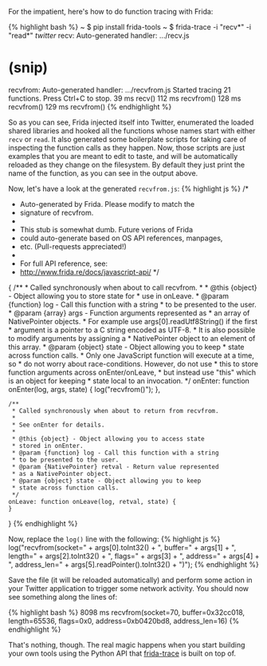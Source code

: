 For the impatient, here's how to do function tracing with Frida:

{% highlight bash %}
~ $ pip install frida-tools
~ $ frida-trace -i "recv*" -i "read*" *twitter*
recv: Auto-generated handler: …/recv.js
# (snip)
recvfrom: Auto-generated handler: …/recvfrom.js
Started tracing 21 functions. Press Ctrl+C to stop.
    39 ms	recv()
   112 ms	recvfrom()
   128 ms	recvfrom()
   129 ms	recvfrom()
{% endhighlight %}

So as you can see, Frida injected itself into Twitter, enumerated the loaded
shared libraries and hooked all the functions whose names start with either
`recv` or `read`. It also generated some boilerplate scripts for taking care
of inspecting the function calls as they happen. Now, those scripts are just
examples that you are meant to edit to taste, and will be automatically reloaded
as they change on the filesystem. By default they just print the name of the
function, as you can see in the output above.

Now, let's have a look at the generated `recvfrom.js`:
{% highlight js %}
/*
 * Auto-generated by Frida. Please modify to match the
 * signature of recvfrom.
 *
 * This stub is somewhat dumb. Future verions of Frida
 * could auto-generate based on OS API references, manpages,
 * etc. (Pull-requests appreciated!)
 *
 * For full API reference, see:
 * http://www.frida.re/docs/javascript-api/
 */

{
    /**
     * Called synchronously when about to call recvfrom.
     *
     * @this {object} - Object allowing you to store state for
     * use in onLeave.
     * @param {function} log - Call this function with a string
     * to be presented to the user.
     * @param {array} args - Function arguments represented as
     * an array of NativePointer objects.
     * For example use args[0].readUtf8String() if the first
     * argument is a pointer to a C string encoded as UTF-8.
     * It is also possible to modify arguments by assigning a
     * NativePointer object to an element of this array.
     * @param {object} state - Object allowing you to keep
     * state across function calls.
     * Only one JavaScript function will execute at a time, so
     * do not worry about race-conditions. However, do not use
     * this to store function arguments across onEnter/onLeave,
     * but instead use "this" which is an object for keeping
     * state local to an invocation.
     */
    onEnter: function onEnter(log, args, state) {
        log("recvfrom()");
    },

    /**
     * Called synchronously when about to return from recvfrom.
     *
     * See onEnter for details.
     *
     * @this {object} - Object allowing you to access state
     * stored in onEnter.
     * @param {function} log - Call this function with a string
     * to be presented to the user.
     * @param {NativePointer} retval - Return value represented
     * as a NativePointer object.
     * @param {object} state - Object allowing you to keep
     * state across function calls.
     */
    onLeave: function onLeave(log, retval, state) {
    }
}
{% endhighlight %}

Now, replace the `log()` line with the following:
{% highlight js %}
log("recvfrom(socket=" + args[0].toInt32()
    + ", buffer=" + args[1]
    + ", length=" + args[2].toInt32()
    + ", flags=" + args[3]
    + ", address=" + args[4]
    + ", address_len=" + args[5].readPointer().toInt32()
    + ")");
{% endhighlight %}

Save the file (it will be reloaded automatically) and perform some action in
your Twitter application to trigger some network activity. You should now see
something along the lines of:

{% highlight bash %}
  8098 ms	recvfrom(socket=70,
                         buffer=0x32cc018, length=65536,
                         flags=0x0,
                         address=0xb0420bd8, address_len=16)
{% endhighlight %}

That's nothing, though. The real magic happens when you start building your
own tools using the Python API that [frida-trace][] is built on top of.

[frida-trace]: https://github.com/frida/frida-tools/blob/master/frida_tools/tracer.py
